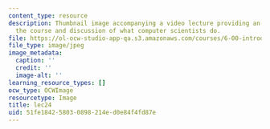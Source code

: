 ```yaml
---
content_type: resource
description: Thumbnail image accompanying a video lecture providing an overview of
  the course and discussion of what computer scientists do.
file: https://ol-ocw-studio-app-qa.s3.amazonaws.com/courses/6-00-introduction-to-computer-science-and-programming-fall-2008/51fe184258030898214ed0e84f4fd87e_lec24.jpg
file_type: image/jpeg
image_metadata:
  caption: ''
  credit: ''
  image-alt: ''
learning_resource_types: []
ocw_type: OCWImage
resourcetype: Image
title: lec24
uid: 51fe1842-5803-0898-214e-d0e84f4fd87e
---
```

